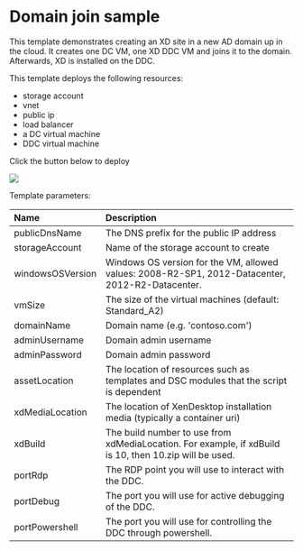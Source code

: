# Domain join sample

This template demonstrates creating an XD site in a new AD domain up in the cloud. 
It creates one DC VM, one XD DDC VM and joins it to the domain. Afterwards, XD is installed on the DDC.

This template deploys the following resources:
<ul><li>storage account</li><li>vnet</li><li>public ip</li><li>load balancer</li><li>a DC virtual machine</li><li>DDC virtual machine</li></ul>


Click the button below to deploy

<a href="https://portal.azure.com/#create/Microsoft.Template/uri/https%3A%2F%2Fraw.githubusercontent.com%2Falexstoddard%2Fazure-quickstart-templates%2Fmaster%2Fcitrix-xd%2Fazuredeploy.json" target="_blank">
    <img src="http://azuredeploy.net/deploybutton.png"/>
</a>

Template parameters:

| Name   | Description    |
|:--- |:---|
| publicDnsName | The DNS prefix for the public IP address |
| storageAccount | Name of the storage account to create    |
| windowsOSVersion| Windows OS version for the VM, allowed values: 2008-R2-SP1, 2012-Datacenter, 2012-R2-Datacenter. |
| vmSize | The size of the virtual machines (default: Standard_A2) |
| domainName | Domain name (e.g. 'contoso.com') |
| adminUsername | Domain admin username |
| adminPassword | Domain admin password |
| assetLocation | The location of resources such as templates and DSC modules that the script is dependent |
| xdMediaLocation | The location of XenDesktop installation media (typically a container uri) |
| xdBuild | The build number to use from xdMediaLocation. For example, if xdBuild is 10, then 10.zip will be used. |
| portRdp | The RDP point you will use to interact with the DDC. |
| portDebug | The port you will use for active debugging of the DDC. |
| portPowershell | The port you will use for controlling the DDC through powershell. |




